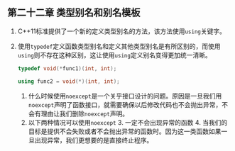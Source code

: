 ## 第二十二章 类型别名和别名模板

1. C++11标准提供了一个新的定义类型别名的方法，该方法使用`using`关键字。
2. 使用`typedef`定义函数类型别名和定义其他类型别名是有所区别的，而使用`using`则不存在这种区别，这让使用`using`定义别名变得更加统一清晰。

    ```cpp
    typedef void(*func1)(int, int);
    
    using func2 = void(*)(int, int);
    ```

	1. 什么时候使用`noexcept`是一个关乎接口设计的问题。原因是一旦我们用`noexcept`声明了函数接口，就需要确保以后修改代码也不会抛出异常，不会有理由让我们删除`noexcept`声明。
	2. 以下两种情况可以使用`noexcept`
		3. 一定不会出现异常的函数
		4. 当我们的目标是提供不会失败或者不会抛出异常的函数时。因为这一类函数如果一旦出现异常，我们更想要的是直接终止程序。
